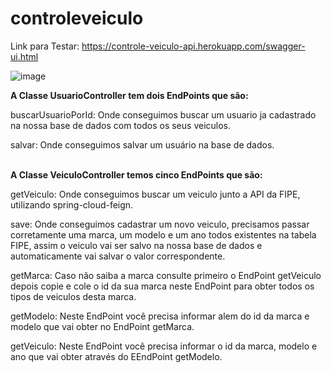 # controleveiculo

Link para Testar: https://controle-veiculo-api.herokuapp.com/swagger-ui.html

![image](https://user-images.githubusercontent.com/47534815/123556491-ed6bda00-d761-11eb-90cb-c075b7c10965.png)

<b>A Classe UsuarioController tem dois EndPoints que são:</b>

buscarUsuarioPorId: Onde conseguimos buscar um usuario ja cadastrado na nossa base de dados com todos os seus veiculos.

salvar: Onde conseguimos salvar um usuário na base de dados.</br></br>

<b>A Classe VeiculoController temos cinco EndPoints que são:</b>
 
getVeiculo: Onde conseguimos buscar um veiculo junto a API da FIPE, utilizando spring-cloud-feign.

save: Onde conseguimos cadastrar um novo veiculo, precisamos passar corretamente uma marca, um modelo e um ano todos existentes na tabela FIPE, assim o veiculo vai ser salvo na nossa base de dados e automaticamente vai salvar o valor correspondente.

getMarca: Caso não saiba a marca consulte primeiro o EndPoint getVeiculo depois copie e cole o id da sua marca neste EndPoint para obter todos os tipos de veiculos desta marca.

getModelo: Neste EndPoint você precisa informar alem do id da marca e modelo que vai obter no EndPoint getMarca.

getVeiculo: Neste EndPoint você precisa informar o id da marca, modelo e ano que vai obter através do EEndPoint getModelo.
